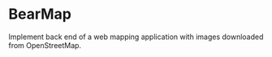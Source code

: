 # BearMap
Implement back end of a web mapping application with images downloaded from OpenStreetMap.

